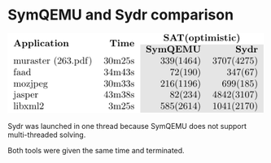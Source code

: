 # SymQEMU and Sydr comparison

![](symqemu-sydr.png)

Sydr was launched in one thread because SymQEMU does not support multi-threaded
solving.

Both tools were given the same time and terminated.

